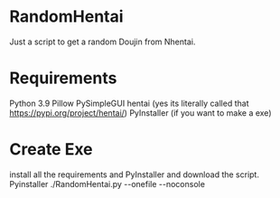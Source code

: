 # RandomHentai
Just a script to get a random Doujin from Nhentai.

# Requirements
Python 3.9
Pillow
PySimpleGUI
hentai (yes its literally called that https://pypi.org/project/hentai/)
PyInstaller (if you want to make a exe)

# Create Exe
install all the requirements and PyInstaller and download the script.
Pyinstaller ./RandomHentai.py --onefile --noconsole
